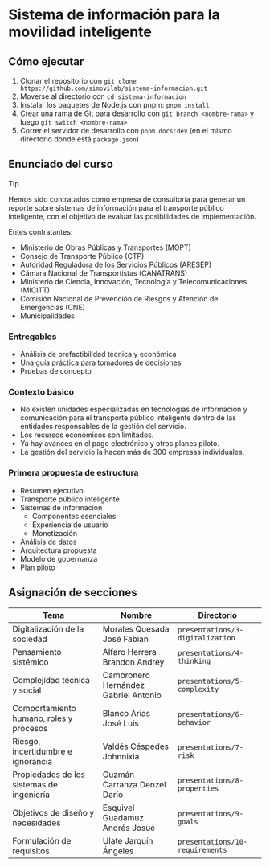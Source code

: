 # Sistema de información para la movilidad inteligente

## Cómo ejecutar

1. Clonar el repositorio con `git clone https://github.com/simovilab/sistema-informacion.git`
2. Moverse al directorio con `cd sistema-informacion`
3. Instalar los paquetes de Node.js con pnpm: `pnpm install`
4. Crear una rama de Git para desarrollo con `git branch <nombre-rama>` y luego `git switch <nombre-rama>`
5. Correr el servidor de desarrollo con `pnpm docs:dev` (en el mismo directorio donde está `package.json`)

## Enunciado del curso

> [!TIP]
> Hemos sido contratados como empresa de consultoría para generar un reporte sobre sistemas de información para el transporte público inteligente, con el objetivo de evaluar las posibilidades de implementación.

Entes contratantes:

- Ministerio de Obras Públicas y Transportes (MOPT)
- Consejo de Transporte Público (CTP)
- Autoridad Reguladora de los Servicios Públicos (ARESEP)
- Cámara Nacional de Transportistas (CANATRANS)
- Ministerio de Ciencia, Innovación, Tecnología y Telecomunicaciones (MICITT)
- Comisión Nacional de Prevención de Riesgos y Atención de Emergencias (CNE)
- Municipalidades

### Entregables

- Análisis de prefactibilidad técnica y económica
- Una guía práctica para tomadores de decisiones
- Pruebas de concepto

### Contexto básico

- No existen unidades especializadas en tecnologías de información y comunicación para el transporte público inteligente dentro de las entidades responsables de la gestión del servicio.
- Los recursos económicos son limitados.
- Ya hay avances en el pago electrónico y otros planes piloto.
- La gestión del servicio la hacen más de 300 empresas individuales.

### Primera propuesta de estructura

- Resumen ejecutivo
- Transporte público inteligente
- Sistemas de información
  - Componentes esenciales
  - Experiencia de usuario
  - Monetización
- Análisis de datos
- Arquitectura propuesta
- Modelo de gobernanza
- Plan piloto

## Asignación de secciones

| Tema                                      | Nombre                               | Directorio                       |
| ----------------------------------------- | ------------------------------------ | -------------------------------- |
| Digitalización de la sociedad             | Morales Quesada José Fabian          | `presentations/3-digitalization` |
| Pensamiento sistémico                     | Alfaro Herrera Brandon Andrey        | `presentations/4-thinking`       |
| Complejidad técnica y social              | Cambronero Hernández Gabriel Antonio | `presentations/5-complexity`     |
| Comportamiento humano, roles y procesos   | Blanco Arias José Luis               | `presentations/6-behavior`       |
| Riesgo, incertidumbre e ignorancia        | Valdés Céspedes Johnnixia            | `presentations/7-risk`           |
| Propiedades de los sistemas de ingeniería | Guzmán Carranza Denzel Darío         | `presentations/8-properties`     |
| Objetivos de diseño y necesidades         | Esquivel Guadamuz Andrés Josué       | `presentations/9-goals`          |
| Formulación de requisitos                 | Ulate Jarquín Ángeles                | `presentations/10-requirements`  |
